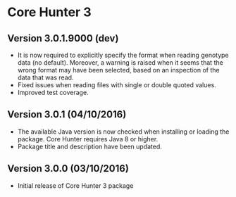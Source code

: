 Core Hunter 3
=============

Version 3.0.1.9000 (dev)
------------------------

 - It is now required to explicitly specify the format when reading genotype data (no default). Moreover, a warning is raised when it seems that the wrong format may have been selected, based on an inspection of the data that was read.
 - Fixed issues when reading files with single or double quoted values.
 - Improved test coverage.

Version 3.0.1 (04/10/2016)
--------------------------

 - The available Java version is now checked when installing or loading the package. Core Hunter requires Java 8 or higher.  
 - Package title and description have been updated.

Version 3.0.0 (03/10/2016)
--------------------------

 - Initial release of Core Hunter 3 package
